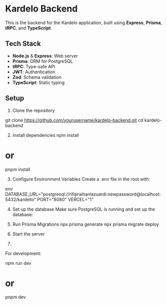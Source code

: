# Kardelo Backend

This is the backend for the Kardelo application, built using **Express**, **Prisma**, **tRPC**, and **TypeScript**.

## Tech Stack

- **Node.js** & **Express**: Web server
- **Prisma**: ORM for PostgreSQL
- **tRPC**: Type-safe API
- **JWT**: Authentication
- **Zod**: Schema validation
- **TypeScript**: Static typing

## Setup

1. Clone the repository

git clone https://github.com/yourusername/kardelo-backend.git
cd kardelo-backend

2. Install dependencies
npm install
# or
pnpm install

3. Configure Environment Variables
Create a .env file in the root with:

env
DATABASE_URL="postgresql://rifqiraihanlazuardi:newpassword@localhost:5432/kardello"
PORT="8080"
VERCEL="1"

4. Set up the database
Make sure PostgreSQL is running and set up the database:


5. Run Prisma Migrations
npx prisma generate
npx prisma migrate deploy

7. Start the server
8. 
For development:

npm run dev
# or
pnpm  dev







